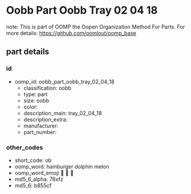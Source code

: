 # Oobb Part Oobb Tray 02 04 18  

note: This is part of OOMP the Oopen Organization Method For Parts. For more details: https://github.com/oomlout/oomp_base

##  part details





### id
* oomp_id: oobb_part_oobb_tray_02_04_18
  * classification: oobb
  * type: part
  * size: oobb
  * color: 
  * description_main: tray_02_04_18
  * description_extra: 
  * manufacturer: 
  * part_number: 

### other_codes
* short_code: ob
* oomp_word: hamburger dolphin melon
* oomp_word_emoji :hamburger: :dolphin: :melon:
* md5_6_alpha: 76xfz
* md5_6: b855cf